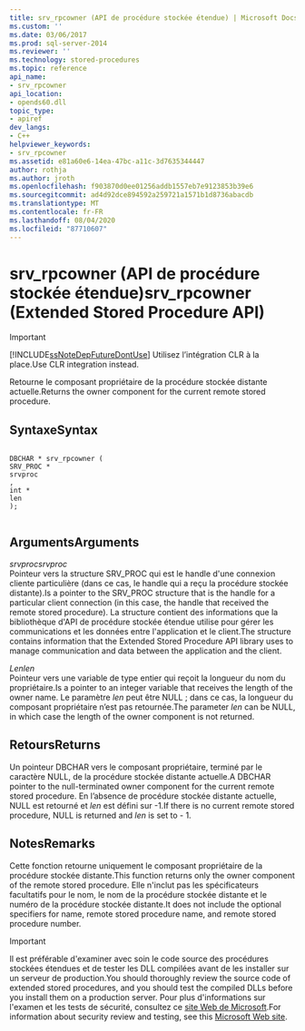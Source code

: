 ```yaml
---
title: srv_rpcowner (API de procédure stockée étendue) | Microsoft Docs
ms.custom: ''
ms.date: 03/06/2017
ms.prod: sql-server-2014
ms.reviewer: ''
ms.technology: stored-procedures
ms.topic: reference
api_name:
- srv_rpcowner
api_location:
- opends60.dll
topic_type:
- apiref
dev_langs:
- C++
helpviewer_keywords:
- srv_rpcowner
ms.assetid: e81a60e6-14ea-47bc-a11c-3d7635344447
author: rothja
ms.author: jroth
ms.openlocfilehash: f903870d0ee01256addb1557eb7e9123853b39e6
ms.sourcegitcommit: ad4d92dce894592a259721a1571b1d8736abacdb
ms.translationtype: MT
ms.contentlocale: fr-FR
ms.lasthandoff: 08/04/2020
ms.locfileid: "87710607"
---
```

# <a name="srv_rpcowner-extended-stored-procedure-api"></a><span data-ttu-id="74cd9-102">srv_rpcowner (API de procédure stockée étendue)</span><span class="sxs-lookup"><span data-stu-id="74cd9-102">srv_rpcowner (Extended Stored Procedure API)</span></span>
    
> [!IMPORTANT]  
>  [!INCLUDE[ssNoteDepFutureDontUse](../../includes/ssnotedepfuturedontuse-md.md)] <span data-ttu-id="74cd9-103">Utilisez l’intégration CLR à la place.</span><span class="sxs-lookup"><span data-stu-id="74cd9-103">Use CLR integration instead.</span></span>  
  
 <span data-ttu-id="74cd9-104">Retourne le composant propriétaire de la procédure stockée distante actuelle.</span><span class="sxs-lookup"><span data-stu-id="74cd9-104">Returns the owner component for the current remote stored procedure.</span></span>  
  
## <a name="syntax"></a><span data-ttu-id="74cd9-105">Syntaxe</span><span class="sxs-lookup"><span data-stu-id="74cd9-105">Syntax</span></span>  
  
```  
  
DBCHAR * srv_rpcowner (  
SRV_PROC *  
srvproc  
,  
int *  
len   
);  
  
```  
  
## <a name="arguments"></a><span data-ttu-id="74cd9-106">Arguments</span><span class="sxs-lookup"><span data-stu-id="74cd9-106">Arguments</span></span>  
 <span data-ttu-id="74cd9-107">*srvproc*</span><span class="sxs-lookup"><span data-stu-id="74cd9-107">*srvproc*</span></span>  
 <span data-ttu-id="74cd9-108">Pointeur vers la structure SRV_PROC qui est le handle d'une connexion cliente particulière (dans ce cas, le handle qui a reçu la procédure stockée distante).</span><span class="sxs-lookup"><span data-stu-id="74cd9-108">Is a pointer to the SRV_PROC structure that is the handle for a particular client connection (in this case, the handle that received the remote stored procedure).</span></span> <span data-ttu-id="74cd9-109">La structure contient des informations que la bibliothèque d'API de procédure stockée étendue utilise pour gérer les communications et les données entre l'application et le client.</span><span class="sxs-lookup"><span data-stu-id="74cd9-109">The structure contains information that the Extended Stored Procedure API library uses to manage communication and data between the application and the client.</span></span>  
  
 <span data-ttu-id="74cd9-110">*Len*</span><span class="sxs-lookup"><span data-stu-id="74cd9-110">*len*</span></span>  
 <span data-ttu-id="74cd9-111">Pointeur vers une variable de type entier qui reçoit la longueur du nom du propriétaire.</span><span class="sxs-lookup"><span data-stu-id="74cd9-111">Is a pointer to an integer variable that receives the length of the owner name.</span></span> <span data-ttu-id="74cd9-112">Le paramètre *len* peut être NULL ; dans ce cas, la longueur du composant propriétaire n’est pas retournée.</span><span class="sxs-lookup"><span data-stu-id="74cd9-112">The parameter *len* can be NULL, in which case the length of the owner component is not returned.</span></span>  
  
## <a name="returns"></a><span data-ttu-id="74cd9-113">Retours</span><span class="sxs-lookup"><span data-stu-id="74cd9-113">Returns</span></span>  
 <span data-ttu-id="74cd9-114">Un pointeur DBCHAR vers le composant propriétaire, terminé par le caractère NULL, de la procédure stockée distante actuelle.</span><span class="sxs-lookup"><span data-stu-id="74cd9-114">A DBCHAR pointer to the null-terminated owner component for the current remote stored procedure.</span></span> <span data-ttu-id="74cd9-115">En l’absence de procédure stockée distante actuelle, NULL est retourné et *len* est défini sur -1.</span><span class="sxs-lookup"><span data-stu-id="74cd9-115">If there is no current remote stored procedure, NULL is returned and *len* is set to - 1.</span></span>  
  
## <a name="remarks"></a><span data-ttu-id="74cd9-116">Notes</span><span class="sxs-lookup"><span data-stu-id="74cd9-116">Remarks</span></span>  
 <span data-ttu-id="74cd9-117">Cette fonction retourne uniquement le composant propriétaire de la procédure stockée distante.</span><span class="sxs-lookup"><span data-stu-id="74cd9-117">This function returns only the owner component of the remote stored procedure.</span></span> <span data-ttu-id="74cd9-118">Elle n'inclut pas les spécificateurs facultatifs pour le nom, le nom de la procédure stockée distante et le numéro de la procédure stockée distante.</span><span class="sxs-lookup"><span data-stu-id="74cd9-118">It does not include the optional specifiers for name, remote stored procedure name, and remote stored procedure number.</span></span>  
  
> [!IMPORTANT]  
>  <span data-ttu-id="74cd9-119">Il est préférable d'examiner avec soin le code source des procédures stockées étendues et de tester les DLL compilées avant de les installer sur un serveur de production.</span><span class="sxs-lookup"><span data-stu-id="74cd9-119">You should thoroughly review the source code of extended stored procedures, and you should test the compiled DLLs before you install them on a production server.</span></span> <span data-ttu-id="74cd9-120">Pour plus d'informations sur l'examen et les tests de sécurité, consultez ce [site Web de Microsoft](https://go.microsoft.com/fwlink/?LinkID=54761&amp;clcid=0x409https://msdn.microsoft.com/security/).</span><span class="sxs-lookup"><span data-stu-id="74cd9-120">For information about security review and testing, see this [Microsoft Web site](https://go.microsoft.com/fwlink/?LinkID=54761&amp;clcid=0x409https://msdn.microsoft.com/security/).</span></span>  
  
  
